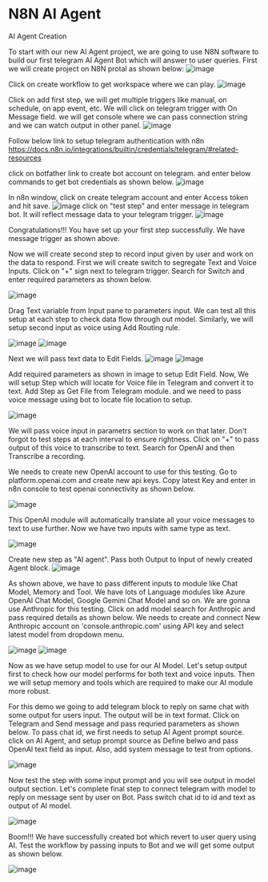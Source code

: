 # N8N AI Agent
AI Agent Creation

To start with our new AI Agent project, we are going to use N8N software to build our first telegram AI Agent Bot which will answer to user queries. First we will create project on N8N protal as shown below:
![image](https://github.com/user-attachments/assets/0605d09a-37b2-4d70-a3b3-2ba1810e3e9d)

Click on create workflow to get workspace where we can play.
![image](https://github.com/user-attachments/assets/748d896c-1088-449b-87e8-6308072edf1e)

Click on add first step, we will get multiple triggers like manual, on schedule, on app event, etc.
We will click on telegram trigger with On Message field. we will get console where we can pass connection string and we can watch output in other panel.
![image](https://github.com/user-attachments/assets/d21be172-e7cd-4da1-bfab-c03ada10218c)

Follow below link to setup telegram authentication with n8n 
https://docs.n8n.io/integrations/builtin/credentials/telegram/#related-resources

click on botfather link to create bot account on telegram. and enter below commands to get bot credentials as shown below.
![image](https://github.com/user-attachments/assets/e67fd424-0b5a-4809-92a3-ef94fb2fe0c4)

In n8n window, click on create telegram account and enter Access token and hit save.
![image](https://github.com/user-attachments/assets/2834e571-f29f-4b29-8068-1fad4a903b07)
click on "test step" and enter message in telegram bot. It will reflect message data to your telegram trigger.
![image](https://github.com/user-attachments/assets/2f7707ca-322f-4241-a319-1d7121bdcd75)

Congratulations!!! You have set up your first step successfully. We have message trigger as shown above.

Now we will create second step to record input given by user and work on the data to respond. First we will create switch to segregate Text and Voice Inputs.
Click on "+" sign next to telegram trigger. Search for Switch and enter required parameters as shown below.

![image](https://github.com/user-attachments/assets/d892768c-1d6f-4f33-a52e-54d928ed1926)

Drag Text variable from Input pane to parameters input. We can test all this setup at each step to check data flow through out model.
Similarly, we will setup second input as voice using Add Routing rule.

![image](https://github.com/user-attachments/assets/3ee7a9b2-ab99-4db6-9532-a620380550c0)
![image](https://github.com/user-attachments/assets/820797a6-5dc7-4d44-bd70-d83ddb64ac47)

Next we will pass text data to Edit Fields.
![image](https://github.com/user-attachments/assets/a942ef7b-647b-4dbf-bb1b-1e4b168f636e)
![image](https://github.com/user-attachments/assets/9f256aa5-b035-4a21-b413-54ef95447dea)

Add required parameters as shown in image to setup Edit Field.
Now, We will setup Step which will locate for Voice file in Telegram and convert it to text.
Add Step as Get File from Telegram module. and we need to pass voice message using bot to locate file location to setup.

![image](https://github.com/user-attachments/assets/fe0bd2c2-f99e-4a45-b530-c6b3bb9399ff)

We will pass voice input in parametrs section to work on that later. Don't forgot to test steps at each interval to ensure rightness.
Click on "+" to pass output of this voice to transcribe to text.
Search for OpenAI and then Transcribe a recording.

We needs to create new OpenAI account to use for this testing. 
Go to platform.openai.com and create new api keys.
Copy latest Key and enter in n8n console to test openai connectivity as shown below. 

![image](https://github.com/user-attachments/assets/c241e2f9-992a-4149-8f9a-8e5178383fee)


This OpenAI module will automatically translate all your voice messages to text to use further. Now we have two inputs with same type as text.

![image](https://github.com/user-attachments/assets/44f80741-6a3b-462b-90a0-76ef78fad84b)

Create new step as "AI agent". Pass both Output to Input of newly created Agent block.
![image](https://github.com/user-attachments/assets/ced3bed4-1062-4ea8-b432-49ac822ab30a)

As shown above, we have to pass different inputs to module like Chat Model, Memory and Tool.
We have lots of Language modules like Azure OpenAI Chat Model, Google Gemini Chat Model and so on. We are gonna use Anthropic for this testing. Click on add model search for Anthropic and pass required details as shown below.
We needs to create and connect New Anthropic account on 'console.anthropic.com' using API key and select latest model from dropdown menu.

![image](https://github.com/user-attachments/assets/03afcc12-ed21-4a5a-93ed-bc48d212e606)
![image](https://github.com/user-attachments/assets/4b9c8ea5-d15a-401d-861a-4a4f6ecb9803)

Now as we have setup model to use for our AI Model. Let's setup output first to check how our model performs for both text and voice inputs. Then we will setup memory and tools which are required to make our AI module more robust.

For this demo we going to add telegram block to reply on same chat with some output for users input. The output will be in text format.
Click on Telegram and Send message and pass requried parameters as shown below.
To pass chat id, we first needs to setup AI Agent prompt source. click on AI Agent, and setup prompt source as Define belwo and pass OpenAI text field as input.
Also, add system message to test from options.

![image](https://github.com/user-attachments/assets/02d0df14-b01b-4a29-b4f9-8789d8387170)

Now test the step with some input prompt and you will see output in model output section. Let's complete final step to connect telegram with model to reply on message sent by user on Bot.
Pass switch chat id to id and text as output of AI model.

![image](https://github.com/user-attachments/assets/9a312a24-b040-48a7-81ba-a7b52095483b)

Boom!!! We have successfully created bot which revert to user query using AI. Test the workflow by passing inputs to Bot and we will get some output as shown below.

![image](https://github.com/user-attachments/assets/fb1094db-4b17-4ea1-ada4-bec0c82a57f5)
